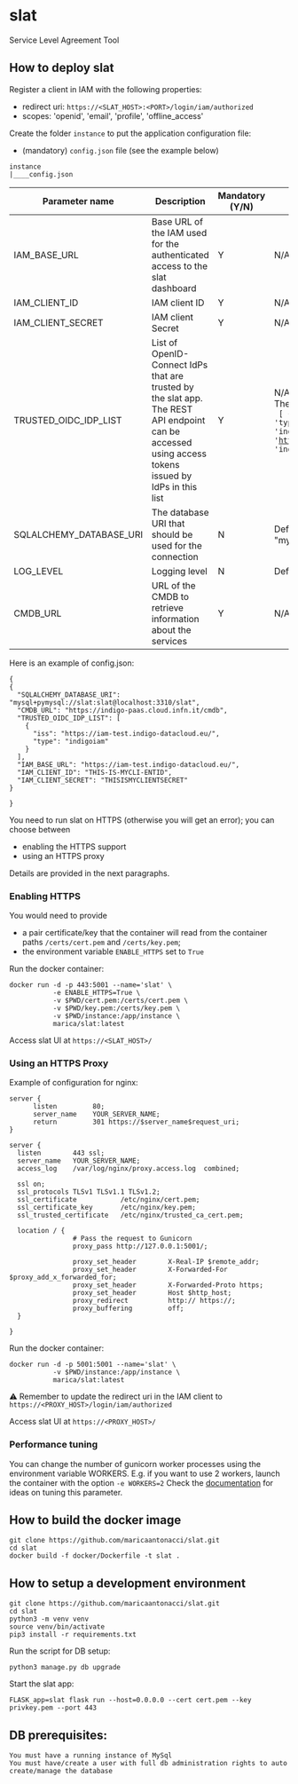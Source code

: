 # slat
Service Level Agreement Tool

## How to deploy slat
Register a client in IAM with the following properties:

- redirect uri: `https://<SLAT_HOST>:<PORT>/login/iam/authorized`
- scopes: 'openid', 'email', 'profile', 'offline_access'

Create the folder `instance` to put the application configuration file:
 - (mandatory) `config.json` file (see the example below)
 
````
instance
|____config.json
````

| Parameter name  | Description | Mandatory (Y/N) | Default Value 
| -------------- | ------------- |------------- |------------- |
| IAM_BASE_URL | Base URL of the IAM used for the authenticated access to the slat dashboard  | Y | N/A
| IAM_CLIENT_ID | IAM client ID | Y | N/A
| IAM_CLIENT_SECRET | IAM client Secret | Y | N/A
| TRUSTED_OIDC_IDP_LIST | List of OpenID-Connect IdPs that are trusted by the slat app.<br>The REST API endpoint can be accessed using access tokens issued by IdPs in this list  | Y | N/A.<br>The format of this field is:<br> <code> [ { 'iss': 'https://iam.example.org/', 'type': 'indigoiam' }, { 'iss': 'https://iam2.example.org/', 'type': 'indigoiam' }  ] </code>
| SQLALCHEMY_DATABASE_URI | The database URI that should be used for the connection | N | Default: "mysql+pymysql://slat:slat@localhost:3306/slat"
| LOG_LEVEL | Logging level | N | Default: INFO
| CMDB_URL | URL of the CMDB to retrieve information about the services | Y | N/A

Here is an example of config.json:
````
{
{
  "SQLALCHEMY_DATABASE_URI": "mysql+pymysql://slat:slat@localhost:3310/slat",
  "CMDB_URL": "https://indigo-paas.cloud.infn.it/cmdb",
  "TRUSTED_OIDC_IDP_LIST": [
    {
      "iss": "https://iam-test.indigo-datacloud.eu/",
      "type": "indigoiam"
    }
  ],
  "IAM_BASE_URL": "https://iam-test.indigo-datacloud.eu/",
  "IAM_CLIENT_ID": "THIS-IS-MYCLI-ENTID",
  "IAM_CLIENT_SECRET": "THISISMYCLIENTSECRET"
}

}
````

You need to run slat on HTTPS (otherwise you will get an error); you can choose between
- enabling the HTTPS support
- using an HTTPS proxy

Details are provided in the next paragraphs.

### Enabling HTTPS

You would need to provide
- a pair certificate/key that the container will read from the container paths `/certs/cert.pem` and `/certs/key.pem`;
- the environment variable `ENABLE_HTTPS` set to `True`
 

Run the docker container:
```
docker run -d -p 443:5001 --name='slat' \
           -e ENABLE_HTTPS=True \
           -v $PWD/cert.pem:/certs/cert.pem \
           -v $PWD/key.pem:/certs/key.pem \
           -v $PWD/instance:/app/instance \
           marica/slat:latest
```
Access slat UI at `https://<SLAT_HOST>/`

### Using an HTTPS Proxy 

Example of configuration for nginx:
```
server {
      listen         80;
      server_name    YOUR_SERVER_NAME;
      return         301 https://$server_name$request_uri;
}

server {
  listen        443 ssl;
  server_name   YOUR_SERVER_NAME;
  access_log    /var/log/nginx/proxy.access.log  combined;

  ssl on;
  ssl_protocols TLSv1 TLSv1.1 TLSv1.2;
  ssl_certificate           /etc/nginx/cert.pem;
  ssl_certificate_key       /etc/nginx/key.pem;
  ssl_trusted_certificate   /etc/nginx/trusted_ca_cert.pem;

  location / {
                # Pass the request to Gunicorn
                proxy_pass http://127.0.0.1:5001/;

                proxy_set_header        X-Real-IP $remote_addr;
                proxy_set_header        X-Forwarded-For $proxy_add_x_forwarded_for;
                proxy_set_header        X-Forwarded-Proto https;
                proxy_set_header        Host $http_host;
                proxy_redirect          http:// https://;
                proxy_buffering         off;
  }

}
```

Run the docker container:

```
docker run -d -p 5001:5001 --name='slat' \
           -v $PWD/instance:/app/instance \
           marica/slat:latest
```
:warning: Remember to update the redirect uri in the IAM client to `https://<PROXY_HOST>/login/iam/authorized`

Access slat UI at `https://<PROXY_HOST>/`

### Performance tuning

You can change the number of gunicorn worker processes using the environment variable WORKERS.
E.g. if you want to use 2 workers, launch the container with the option `-e WORKERS=2`
Check the [documentation](http://docs.gunicorn.org/en/stable/design.html#how-many-workers) for ideas on tuning this parameter.

## How to build the docker image

```
git clone https://github.com/maricaantonacci/slat.git
cd slat
docker build -f docker/Dockerfile -t slat .
```

## How to setup a development environment

```
git clone https://github.com/maricaantonacci/slat.git
cd slat
python3 -m venv venv
source venv/bin/activate
pip3 install -r requirements.txt
```

Run the script for DB setup:
```
python3 manage.py db upgrade
```

Start the slat app:
```
FLASK_app=slat flask run --host=0.0.0.0 --cert cert.pem --key privkey.pem --port 443
```

## DB prerequisites:

```
You must have a running instance of MySql
You must have/create a user with full db administration rights to auto create/manage the database
```
